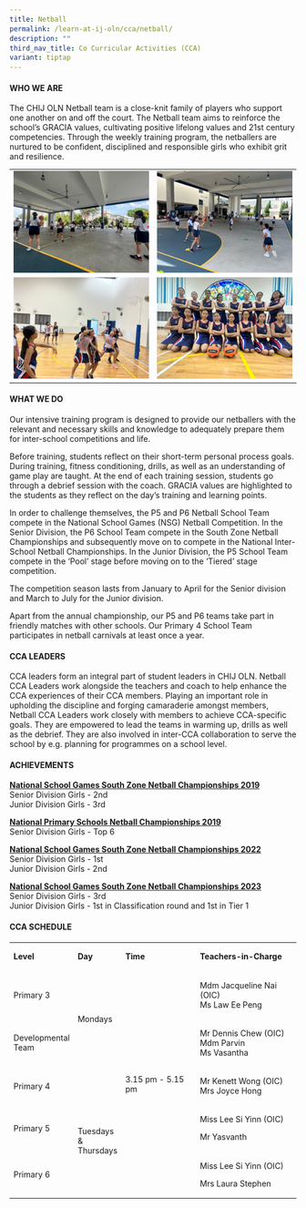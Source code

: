```yaml
---
title: Netball
permalink: /learn-at-ij-oln/cca/netball/
description: ""
third_nav_title: Co Curricular Activities (CCA)
variant: tiptap
---
```

<h4>WHO WE ARE</h4>
<p>The CHIJ OLN Netball team is a close-knit family of players who support
one another on and off the court. The Netball team aims to reinforce the
school’s GRACIA values, cultivating positive lifelong values and 21st century
competencies. Through the weekly training program, the netballers are nurtured
to be confident, disciplined and responsible girls who exhibit grit and
resilience.&nbsp;&nbsp;</p>
<table style="minWidth: 50px">
<colgroup>
<col>
<col>
</colgroup>
<tbody>
<tr>
<td rowspan="1" colspan="1">
<div class="isomer-image-wrapper">
<img style="width: 100%" height="auto" width="100%" alt="" src="/images/CCAPics/Netball1w.jpg">
</div>
</td>
<td rowspan="1" colspan="1">
<div class="isomer-image-wrapper">
<img style="width: 100%" height="auto" width="100%" alt="" src="/images/CCAPics/Netball2w.jpg">
</div>
</td>
</tr>
<tr>
<td rowspan="1" colspan="1">
<div class="isomer-image-wrapper">
<img style="width: 100%" height="auto" width="100%" alt="" src="/images/CCAPics/Netball3w.jpg">
</div>
</td>
<td rowspan="1" colspan="1">
<div class="isomer-image-wrapper">
<img style="width: 100%" height="auto" width="100%" alt="" src="/images/CCAPics/Netball4w.jpg">
</div>
</td>
</tr>
</tbody>
</table>
<h4>WHAT WE DO</h4>
<p>Our intensive training program is designed to provide our netballers with
the relevant and necessary skills and knowledge to adequately prepare them
for inter-school competitions and life.</p>
<p>Before training, students reflect on their short-term personal process
goals. During training, fitness conditioning, drills, as well as an understanding
of game play are taught. At the end of each training session, students
go through a debrief session with the coach. GRACIA values are highlighted
to the students as they reflect on the day’s training and learning points.</p>
<p>In order to challenge themselves, the P5 and P6 Netball School Team compete
in the National School Games (NSG) Netball Competition. In the Senior Division,
the P6 School Team compete in the South Zone Netball Championships and
subsequently move on to compete in the National Inter-School Netball Championships.
In the Junior Division, the P5 School Team compete in the ‘Pool’ stage
before moving on to the ‘Tiered’ stage competition.</p>
<p>The competition season lasts from January to April for the Senior division
and March to July for the Junior division.</p>
<p>Apart from the annual championship, our P5 and P6 teams take part in friendly
matches with other schools. Our Primary 4 School Team participates in netball
carnivals at least once a year.</p>
<h4>CCA LEADERS</h4>
<p>CCA leaders form an integral part of student leaders in CHIJ OLN. Netball
CCA Leaders work alongside the teachers and coach to help enhance the CCA
experiences of their CCA members. Playing an important role in upholding
the discipline and forging camaraderie amongst members, Netball CCA Leaders
work closely with members to achieve CCA-specific goals. They are empowered
to lead the teams in warming up, drills as well as the debrief. They are
also involved in inter-CCA collaboration to serve the school by e.g. planning
for programmes on a school level.</p>
<h4>ACHIEVEMENTS</h4>
<p><strong><u>National School Games South Zone Netball Championships 2019</u></strong>
<br>Senior Division Girls - 2nd
<br>Junior Division Girls - 3rd</p>
<p><strong><u>National Primary Schools Netball Championships 2019</u></strong>
<br>Senior Division Girls - Top 6</p>
<p><strong><u>National School Games South Zone Netball Championships 2022</u></strong>
<br>Senior Division Girls - 1st
<br>Junior Division Girls - 2nd</p>
<p><strong><u>National School Games South Zone Netball Championships 2023</u></strong>
<br>Senior Division Girls - 3rd
<br>Junior Division Girls - 1st in Classification round and 1st in Tier 1</p>
<h4>CCA SCHEDULE</h4>
<table style="minWidth: 100px">
<colgroup>
<col>
<col>
<col>
<col>
</colgroup>
<tbody>
<tr>
<td rowspan="1" colspan="1">
<p><strong>Level</strong>
</p>
</td>
<td rowspan="1" colspan="1">
<p><strong>Day</strong>
</p>
</td>
<td rowspan="1" colspan="1">
<p><strong>Time</strong>
</p>
</td>
<td rowspan="1" colspan="1">
<p><strong>Teachers-in-Charge</strong>
</p>
</td>
</tr>
<tr>
<td rowspan="1" colspan="1">
<p>Primary 3</p>
</td>
<td rowspan="2" colspan="1">
<p>Mondays</p>
</td>
<td rowspan="5" colspan="1">
<p>3.15 pm - 5.15 pm</p>
</td>
<td rowspan="1" colspan="1">
<p>Mdm Jacqueline Nai (OIC)
<br>Ms Law Ee Peng</p>
</td>
</tr>
<tr>
<td rowspan="1" colspan="1">
<p>Developmental
<br>Team</p>
</td>
<td rowspan="1" colspan="1">
<p>Mr Dennis Chew (OIC)
<br>Mdm Parvin
<br>Ms Vasantha</p>
</td>
</tr>
<tr>
<td rowspan="1" colspan="1">
<p>Primary 4</p>
</td>
<td rowspan="3" colspan="1">
<p>&nbsp;</p>
<p>Tuesdays
<br>&amp;
<br>Thursdays</p>
</td>
<td rowspan="1" colspan="1">
<p>Mr Kenett Wong (OIC)
<br>Mrs Joyce Hong</p>
</td>
</tr>
<tr>
<td rowspan="1" colspan="1">
<p>Primary 5</p>
</td>
<td rowspan="1" colspan="1">
<p>Miss Lee Si Yinn (OIC)</p>
<p>Mr Yasvanth
<br>
</p>
</td>
</tr>
<tr>
<td rowspan="1" colspan="1">
<p>Primary 6</p>
</td>
<td rowspan="1" colspan="1">
<p>Miss Lee Si Yinn (OIC)</p>
<p>Mrs Laura Stephen</p>
</td>
</tr>
</tbody>
</table>
<p></p>